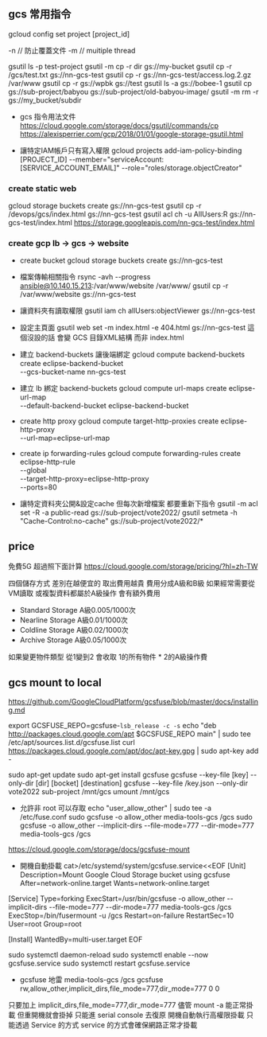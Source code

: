 ## gcs 常用指令

gcloud config set project [project_id]

-n // 防止覆蓋文件
-m // muitiple thread

gsutil ls -p test-project 
gsutil -m cp -r dir gs://my-bucket
gsutil cp -r /gcs/test.txt gs://nn-gcs-test
gsutil cp -r gs://nn-gcs-test/access.log.2.gz /var/www
gsutil cp -r gs://wpbk gs://test
gsutil ls -a gs://bobee-1
gsutil cp gs://sub-project/babyou gs://sub-project/old-babyou-image/
gsutil -m rm -r gs://my_bucket/subdir

* gcs 指令用法文件
https://cloud.google.com/storage/docs/gsutil/commands/cp
https://alexisperrier.com/gcp/2018/01/01/google-storage-gsutil.html

* 讓特定IAM帳戶只有寫入權限
gcloud projects add-iam-policy-binding [PROJECT_ID] --member="serviceAccount:[SERVICE_ACCOUNT_EMAIL]" --role="roles/storage.objectCreator"

### create static web
gcloud storage buckets create gs://nn-gcs-test
gsutil cp -r /devops/gcs/index.html gs://nn-gcs-test
gsutil acl ch -u AllUsers:R gs://nn-gcs-test/index.html
https://storage.googleapis.com/nn-gcs-test/index.html

### create gcp lb -> gcs -> website
* create bucket
gcloud storage buckets create gs://nn-gcs-test

* 檔案傳輸相關指令
rsync -avh --progress  ansible@10.140.15.213:/var/www/website /var/www/
gsutil cp -r /var/www/website gs://nn-gcs-test

* 讓資料夾有讀取權限
gsutil iam ch allUsers:objectViewer gs://nn-gcs-test

* 設定主頁面
gsutil web set -m index.html -e 404.html gs://nn-gcs-test
這個沒設的話 會變 GCS 目錄XML結構 而非 index.html

* 建立 backend-buckets 讓後端綁定
gcloud compute backend-buckets create eclipse-backend-bucket \
  --gcs-bucket-name nn-gcs-test

* 建立 lb 綁定 backend-buckets
gcloud compute url-maps create eclipse-url-map \
  --default-backend-bucket eclipse-backend-bucket

* create http proxy
gcloud compute target-http-proxies create eclipse-http-proxy \
  --url-map=eclipse-url-map

* create ip forwarding-rules
gcloud compute forwarding-rules create eclipse-http-rule \
  --global \
  --target-http-proxy=eclipse-http-proxy \
  --ports=80

* 讓特定資料夾公開&設定cache 但每次新增檔案 都要重新下指令
gsutil -m acl set -R -a public-read gs://sub-project/vote2022/
gsutil setmeta -h "Cache-Control:no-cache" gs://sub-project/vote2022/*

## price
免費5G
超過照下面計算
https://cloud.google.com/storage/pricing/?hl=zh-TW

四個儲存方式 差別在越便宜的 取出費用越貴
費用分成A級和B級 如果經常需要從VM讀取 或複製資料都屬於A級操作 會有額外費用
* Standard Storage A級0.005/1000次
* Nearline Storage A級0.01/1000次
* Coldline Storage A級0.02/1000次
* Archive Storage A級0.05/1000次

如果變更物件類型
從1變到2
會收取 1的所有物件 * 2的A級操作費

## gcs mount to local
https://github.com/GoogleCloudPlatform/gcsfuse/blob/master/docs/installing.md

export GCSFUSE_REPO=gcsfuse-`lsb_release -c -s`
echo "deb http://packages.cloud.google.com/apt $GCSFUSE_REPO main" | sudo tee /etc/apt/sources.list.d/gcsfuse.list
curl https://packages.cloud.google.com/apt/doc/apt-key.gpg | sudo apt-key add -

sudo apt-get update
sudo apt-get install gcsfuse
gcsfuse --key-file [key] --only-dir [dir] [bocket] [destination]
gcsfuse --key-file /key.json --only-dir vote2022 sub-project /mnt/gcs
umount /mnt/gcs

* 允許非 root 可以存取
echo "user_allow_other" | sudo tee -a /etc/fuse.conf
sudo gcsfuse -o allow_other media-tools-gcs /gcs
sudo gcsfuse -o allow_other --implicit-dirs --file-mode=777 --dir-mode=777 media-tools-gcs /gcs

https://cloud.google.com/storage/docs/gcsfuse-mount

* 開機自動掛載
cat>/etc/systemd/system/gcsfuse.service<<EOF
[Unit]
Description=Mount Google Cloud Storage bucket using gcsfuse
After=network-online.target
Wants=network-online.target

[Service]
Type=forking
ExecStart=/usr/bin/gcsfuse -o allow_other --implicit-dirs --file-mode=777 --dir-mode=777 media-tools-gcs /gcs
ExecStop=/bin/fusermount -u /gcs
Restart=on-failure
RestartSec=10
User=root
Group=root

[Install]
WantedBy=multi-user.target
EOF

sudo systemctl daemon-reload
sudo systemctl enable --now gcsfuse.service
sudo systemctl restart gcsfuse.service


* gcsfuse 地雷
media-tools-gcs /gcs gcsfuse rw,allow_other,implicit_dirs,file_mode=777,dir_mode=777 0 0

只要加上 implicit_dirs,file_mode=777,dir_mode=777 
儘管 mount -a 能正常掛載
但重開機就會掛掉 只能進 serial console 去復原
開機自動執行高權限掛載 只能透過 Service 的方式
service 的方式會確保網路正常才掛載